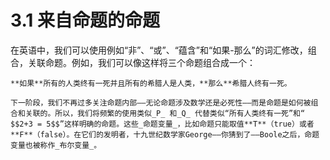 # 3.1 来自命题的命题

在英语中，我们可以使用例如“非”、“或”、“蕴含”和“如果-那么”的词汇修改，组合，关联命题。例如，我们可以像这样将三个命题组合成一个：

    **如果**所有的人类终有一死并且所有的希腊人是人类，**那么**希腊人终有一死。

    下一阶段，我们不再过多关注命题内部——无论命题涉及数学还是必死性——而是命题是如何被组合和关联的。所以，我们将频繁的使用类似_P_ 和_Q_ 代替类似“所有人类终有一死”和“ $$2+3 = 5$$”这样明确的命题。这些_命题变量_，比如命题只能取值**T**（true）或者**F**（false）。在它们的发明者，十九世纪数学家George——你猜到了——Boole之后，命题变量也被称作_布尔变量_。







